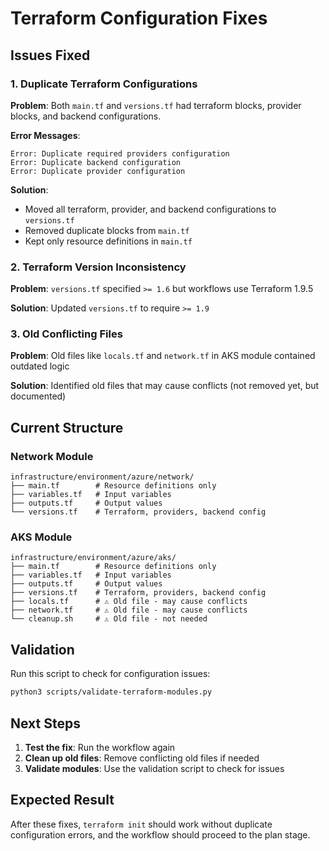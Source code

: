 # Terraform Configuration Fixes

## Issues Fixed

### 1. Duplicate Terraform Configurations
**Problem**: Both `main.tf` and `versions.tf` had terraform blocks, provider blocks, and backend configurations.

**Error Messages**:
```
Error: Duplicate required providers configuration
Error: Duplicate backend configuration  
Error: Duplicate provider configuration
```

**Solution**: 
- Moved all terraform, provider, and backend configurations to `versions.tf`
- Removed duplicate blocks from `main.tf`
- Kept only resource definitions in `main.tf`

### 2. Terraform Version Inconsistency
**Problem**: `versions.tf` specified `>= 1.6` but workflows use Terraform 1.9.5

**Solution**: Updated `versions.tf` to require `>= 1.9`

### 3. Old Conflicting Files
**Problem**: Old files like `locals.tf` and `network.tf` in AKS module contained outdated logic

**Solution**: Identified old files that may cause conflicts (not removed yet, but documented)

## Current Structure

### Network Module
```
infrastructure/environment/azure/network/
├── main.tf        # Resource definitions only
├── variables.tf   # Input variables
├── outputs.tf     # Output values
└── versions.tf    # Terraform, providers, backend config
```

### AKS Module
```
infrastructure/environment/azure/aks/
├── main.tf        # Resource definitions only
├── variables.tf   # Input variables  
├── outputs.tf     # Output values
├── versions.tf    # Terraform, providers, backend config
├── locals.tf      # ⚠️ Old file - may cause conflicts
├── network.tf     # ⚠️ Old file - may cause conflicts
└── cleanup.sh     # ⚠️ Old file - not needed
```

## Validation

Run this script to check for configuration issues:
```bash
python3 scripts/validate-terraform-modules.py
```

## Next Steps

1. **Test the fix**: Run the workflow again
2. **Clean up old files**: Remove conflicting old files if needed
3. **Validate modules**: Use the validation script to check for issues

## Expected Result

After these fixes, `terraform init` should work without duplicate configuration errors, and the workflow should proceed to the plan stage.